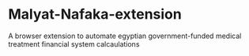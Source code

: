# Malyat-Nafaka-extension
A browser extension to automate egyptian government-funded medical treatment financial system calcaulations
